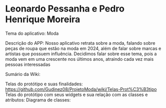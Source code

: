 # Leonardo Pessanha e Pedro Henrique Moreira

Tema do aplicativo: Moda

Descrição do APP: Nosso aplicativo retrata sobre a moda, falando sobre peças de roupa que estão na moda em 2024, além de falar sobre marcas e artistas que possuem influência. Decidimos falar sobre esse tema, pois a moda vem em uma crescente nos últimos anos, atraindo cada vez mais pessoas interessadas


Sumário da Wiki:

Telas do protótipo e suas finalidades: https://github.com/Gudinez08/ProjetoModa/wiki/Telas-Prot%C3%B3tipo
Telas do protótipo com seus widgets e sua relação com as classes e atributos:
Diagrama de classes:
